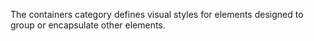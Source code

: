 The containers category defines visual styles for elements designed to group or encapsulate other elements.
